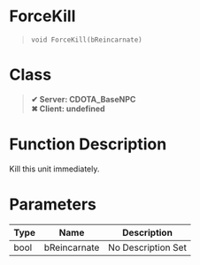 # ForceKill
> `void ForceKill(bReincarnate)`
# Class
> __✔ Server: CDOTA_BaseNPC__  
> __✖ Client: undefined__  
# Function Description
Kill this unit immediately.
# Parameters
Type|Name|Description
--|--|--
bool|bReincarnate|No Description Set
